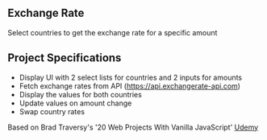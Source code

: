 ## Exchange Rate

Select countries to get the exchange rate for a specific amount

## Project Specifications

- Display UI with 2 select lists for countries and 2 inputs for amounts
- Fetch exchange rates from API (https://api.exchangerate-api.com)
- Display the values for both countries
- Update values on amount change
- Swap country rates

Based on Brad Traversy's '20 Web Projects With Vanilla JavaScript' [Udemy](https://www.udemy.com/course/web-projects-with-vanilla-javascript/)